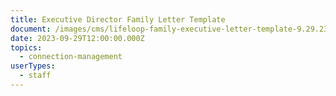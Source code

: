 ```yaml
---
title: Executive Director Family Letter Template
document: /images/cms/lifeloop-family-executive-letter-template-9.29.23.docx
date: 2023-09-29T12:00:00.000Z
topics:
  - connection-management
userTypes:
  - staff
---
```

